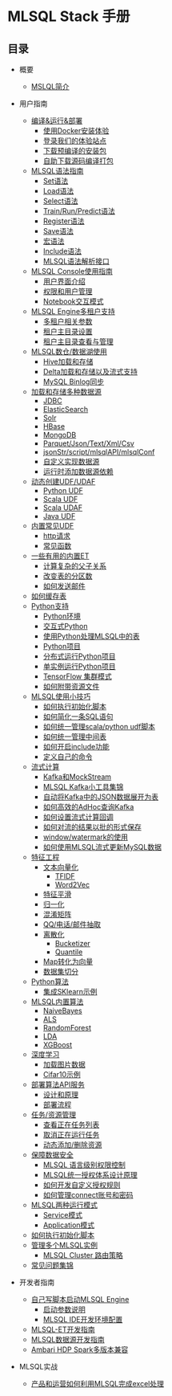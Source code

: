 <!--
  Licensed to the Apache Software Foundation (ASF) under one
  or more contributor license agreements.  See the NOTICE file
  distributed with this work for additional information
  regarding copyright ownership.  The ASF licenses this file
  to you under the Apache License, Version 2.0 (the
  "License"); you may not use this file except in compliance
  with the License.  You may obtain a copy of the License at

    http://www.apache.org/licenses/LICENSE-2.0

  Unless required by applicable law or agreed to in writing,
  software distributed under the License is distributed on an
  "AS IS" BASIS, WITHOUT WARRANTIES OR CONDITIONS OF ANY
  KIND, either express or implied.  See the License for the
  specific language governing permissions and limitations
  under the License.
-->

# MLSQL Stack 手册

## 目录

* 概要
    * [MSLQL简介](getting_started/READEME.md)        

* 用户指南
    * [编译&运行&部署](installation/README.md)
        * [使用Docker安装体验](installation/docker.md)
        * [登录我们的体验站点](installation/trymlsql.md)
        * [下载预编译的安装包](installation/downloa_prebuild_package.md)
        * [自助下载源码编译打包](installation/compile.md)
    * [MLSQL语法指南](grammar/README.md)
        * [Set语法](grammar/set.md) 
        * [Load语法](grammar/load.md)
        * [Select语法](grammar/select.md)
        * [Train/Run/Predict语法](grammar/et_statement.md)
        * [Register语法](grammar/register.md)
        * [Save语法](grammar/save.md)
        * [宏语法](grammar/macro.md)
        * [Include语法](grammar/include.md)
        * [MLSQL语法解析接口](grammar/analyze.md)
    * [MLSQL Console使用指南](console/README.md)
        * [用户界面介绍](console/console_usage.md)
        * [权限和用户管理](console/auth_user.md)
        * [Notebook交互模式](console/notebook.md)
    * [MLSQL Engine多租户支持](multi_tenement/README.md)
        * [多租户相关参数](multi_tenement/conf.md)
        * [租户主目录设置](multi_tenement/home.md)
        * [租户主目录查看与管理](multi_tenement/home_fs.md)    
    * [MLSQL数仓/数据湖使用](datahouse/README.md)
        * [Hive加载和存储](datahouse/hive.md)
        * [Delta加载和存储以及流式支持](datahouse/delta.md)       
        * [MySQL Binlog同步](datahouse/binlog.md)                                                                               
    * [加载和存储多种数据源](datasource/README.md)      
        * [JDBC](datasource/jdbc.md)
        * [ElasticSearch](datasource/es.md)
        * [Solr](datasource/solr.md)
        * [HBase](datasource/hbase.md)
        * [MongoDB](datasource/mongodb.md)
        * [Parquet/Json/Text/Xml/Csv](datasource/file.md)
        * [jsonStr/script/mlsqlAPI/mlsqlConf](datasource/mlsql_source.md)        
        * [自定义实现数据源](datasource/other.md)
        * [运行时添加数据源依赖](datasource/dynamically_add.md)
    * [动态创建UDF/UDAF](udf/README.md)
        * [Python UDF](udf/python_udf.md)       
        * [Scala UDF](udf/scala_udf.md)
        * [Scala UDAF](udf/scala_udaf.md)
        * [Java UDF](udf/java_udf.md)    
    * [内置常见UDF](system_udf/README.md)
        * [http请求](system_udf/http.md)
        * [常见函数](system_udf/vec.md)                       
    * [一些有用的内置ET](process/README.md)                              
       * [计算复杂的父子关系](process/estimator_transformer/TreeBuildExt.md)
       * [改变表的分区数](process/estimator_transformer/RepartitionExt.md)
       * [如何发送邮件](process/estimator_transformer/SendMessage.md) 
    * [如何缓存表](process/estimator_transformer/CacheExt.md)                                       
    * [Python支持](python/README.md)
        * [Python环境](python/python-env.md)        
        * [交互式Python](python/interactive.md)
        * [使用Python处理MLSQL中的表](python/table.md)
        * [Python项目](python/project.md)                
        * [分布式运行Python项目](python/distribute-python.md)
        * [单实例运行Python项目](python/python.md)
        * [TensorFlow 集群模式](python/dtf.md)
        * [如何附带资源文件](python/resource.md)      
    * [MLSQL使用小技巧](include/README.md)    
        * [如何执行初始化脚本](include/init.md)    
        * [如何简化一条SQL语句](include/sql.md)        
        * [如何统一管理scala/python udf脚本](include/include_script.md)        
        * [如何统一管理中间表](include/table.md)
        * [如何开启include功能](include/enable.md)
        * [定义自己的命令](include/commands.md)        
    * [流式计算](stream/README.md)        
        * [Kafka和MockStream](stream/datasource.md)
        * [MLSQL Kafka小工具集锦](stream/kakfa_tool.md)           
        * [自动将Kafka中的JSON数据展开为表](stream/data_convert.md)
        * [如何高效的AdHoc查询Kafka](stream/query_kafka.md)
        * [如何设置流式计算回调](stream/callback.md)
        * [如何对流的结果以批的形式保存](stream/batch.md)
        * [window/watermark的使用](stream/window_wartermark.md) 
        * [如何使用MLSQL流式更新MySQL数据](stream/stream_mysql_update.md)                       
    * [特征工程](feature/README.md)          
        * [文本向量化](feature/nlp.md)
            * [TFIDF](feature/tfidf.md)
            * [Word2Vec](feature/word2vec.md)
        * [特征平滑](feature/scale.md)
        * [归一化](feature/normalize.md)
        * [混淆矩阵](feature/confusion_matrix.md)
        * [QQ/电话/邮件抽取](feature/some_extract.md)           
        * [离散化](feature/discretizer/README.md)
            * [Bucketizer](feature/discretizer/bucketizer.md)
            * [Quantile](feature/discretizer/quantile.md)      
        * [Map转化为向量](feature/vecmap.md)              
        * [数据集切分](feature/rate_sample.md)                                        
    * [Python算法](python_alg/README.md)
        * [集成SKlearn示例](python_alg/sklearn.md)           
    * [MLSQL内置算法](algs/README.md)
        * [NaiveBayes](algs/naive_bayes.md)
        * [ALS](algs/als.md)
        * [RandomForest](algs/random_forest.md)        
        * [LDA](algs/lda.md)        
        * [XGBoost](algs/xgboost.md)    
    * [深度学习](dl/README.md)
        * [加载图片数据](dl/load_image.md)
        * [Cifar10示例](dl/cifar10.md)        
    * [部署算法API服务](api_deploy/README.md)
        * [设计和原理](api_deploy/design.md)
        * [部署流程](api_deploy/case.md)                
    * [任务/资源管理](jobs/README.md)
        * [查看正在任务列表](jobs/list_jobs.md)
        * [取消正在运行任务](jobs/cancel_job.md)
        * [动态添加/删除资源](jobs/dynamic_resource.md)    
    * [保障数据安全](security/README.md)
        * [MLSQL 语言级别权限控制](security/compile-auth.md)
        * [MLSQL统一授权体系设计原理](security/design.md)
        * [如何开发自定义授权规则](security/build.md)
        * [如何管理connect账号和密码](security/user_password.md)    
    * [MLSQL两种运行模式](mode/README.md)
        * [Service模式](mode/service.md)
        * [Application模式](mode/application.md)            
    * [如何执行初始化脚本](application/README.md)                    
    * [管理多个MLSQL实例](cluster/README.md)
        * [MLSQL Cluster 路由策略](cluster/route.md)        
    * [常见问题集锦](qa/README.md)        
        

* 开发者指南
    * [自己写脚本启动MLSQL Engine](installation/run.md)
        * [启动参数说明](installation/startup-configuration.md)       
        * [MLSQL IDE开发环境配置](installation/ide.md)
    * [MLSQL-ET开发指南](develop/et.md) 
    * [MLSQL数据源开发指南](develop/datasource.md)
    * [Ambari HDP Spark多版本兼容](develop/ambari_multi_spark.md)     

* MLSQL实战 
    * [产品和运营如何利用MLSQL完成excel处理](action/mlsql-excel.md) 
           
         
    
           
           


    
        
